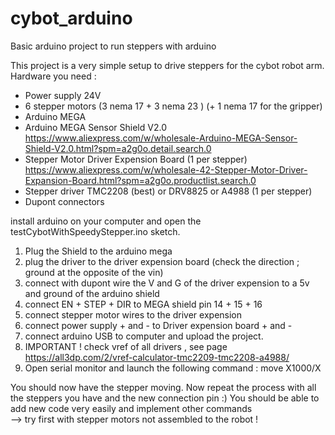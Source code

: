 # cybot_arduino
Basic arduino project to run steppers with arduino

This project is a very simple setup to drive steppers for the cybot robot arm.
Hardware you need :

- Power supply 24V
- 6 stepper motors (3 nema 17 + 3 nema 23 ) (+ 1 nema 17 for the gripper)
- Arduino MEGA
- Arduino MEGA Sensor Shield V2.0 https://www.aliexpress.com/w/wholesale-Arduino-MEGA-Sensor-Shield-V2.0.html?spm=a2g0o.detail.search.0
- Stepper Motor Driver Expension Board (1 per stepper) https://www.aliexpress.com/w/wholesale-42-Stepper-Motor-Driver-Expansion-Board.html?spm=a2g0o.productlist.search.0
- Stepper driver TMC2208 (best) or DRV8825 or A4988 (1 per stepper)
- Dupont connectors

install arduino on your computer and open the testCybotWithSpeedyStepper.ino sketch.

1) Plug the Shield to the arduino mega
2) plug the driver to the driver expension board (check the direction ; ground at the opposite of the vin)
3) connect with dupont wire the V and G of the driver expension to a 5v and ground of the arduino shield
4) connect EN + STEP + DIR to MEGA shield pin 14 + 15 + 16
5) connect stepper motor wires to the driver expension
6) connect power supply + and - to Driver expension board + and -
7) connect arduino USB to computer and upload the project.
8) IMPORTANT ! check vref of all drivers , see page https://all3dp.com/2/vref-calculator-tmc2209-tmc2208-a4988/
9) Open serial monitor and launch the following command : move X1000/X

You should now have the stepper moving.
Now repeat the process with all the steppers you have and the new connection pin :)
You should be able to add new code very easily and implement other commands  
--> try first with stepper motors not assembled to the robot !
